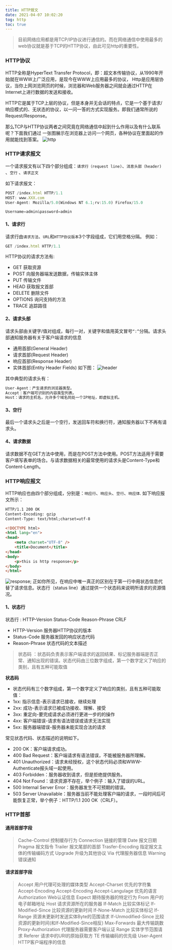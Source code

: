 ```yaml
---
title: HTTP报文
date: 2021-04-07 10:02:20
tog: http
toc: true
---
```


>目前网络应用都是用TCP/IP协议进行通信的。而在网络通信中使用最多的web协议就是基于TCP的HTTP协议，由此可见http的重要性。

### HTTP协议
HTTP全称是HyperText Transfer Protocol，即：超文本传输协议，从1990年开始就在WWW上广泛应用，是现今在WWW上应用最多的协议， Http是应用层协议，当你上网浏览网页的时候，浏览器和Web服务器之间就会通过HTTP在Internet上进行数据的发送和接收。

HTTP它是属于TCP上层的协议，但是本身并无会话的特点，它是一个基于请求/响应模式的、无状态的协议，以一问一答的方式实现服务。即我们通常所说的Request/Response。

那么TCP与HTTP协议两者之间究竟在网络通信中起到什么作用以及有什么联系呢？下面我们通过 一张图展示在浏览器上访问一个网页，各种协议在里面起的作用就能找到答案。
![http](/assets/httpImg/http.png "http")

### HTTP请求报文
一个请求报文有以下四个部分组成：`请求行（request line)`、`消息头部（header)` 、`空行` 、`请求正文` 

如下请求报文：
```js
POST /index.html HTTP/1.1
HOST: www.XXX.com
User-Agent: Mozilla/5.0(Windows NT 6.1;rv:15.0) Firefox/15.0

Username=admin&password=admin
```

#### 1、请求行
请求行由`请求方法`、`URL`和`HTTP协议版本`3个字段组成，它们用空格分隔。
例如：
```js
GET /index.html HTTP/1.1
```

HTTP协议的请求方法有:
* GET 获取资源
* POST 向服务器端发送数据，传输实体主体
* PUT 传输文件
* HEAD 获取报文首部
* DELETE 删除文件
* OPTIONS 询问支持的方法
* TRACE 追踪路径

#### 2、请求头部
请求头部由关键字/值对组成，每行一对，关键字和值用英文冒号`“:”`分隔。请求头部通知服务器有关于客户端请求的信息
* 通用首部(General Header)
* 请求首部(Request Header)
* 响应首部(Response Header)
* 实体首部(Entity Header Fields)
如下图：
![header](/assets/httpImg/header.png "header")

其中典型的请求头有：
```js
User-Agent：产生请求的浏览器类型。
Accept：客户端可识别的内容类型列表。
Host：请求的主机名，允许多个域名同处一个IP地址，即虚拟主机。
```

#### 3、空行
最后一个请求头之后是一个空行，发送回车符和换行符，通知服务器以下不再有请求头。

#### 4、请求数据
请求数据不在GET方法中使用，而是在POST方法中使用。POST方法适用于需要客户填写表单的场合。与请求数据相关的最常使用的请求头是Content-Type和Content-Length。

### HTTP响应报文
HTTP响应也由四个部分组成，分别是：`响应行`、`响应头`、`空行`、`响应体`.
如下响应报文所示：
```html
HTTP/1.1 200 OK
Content-Encoding: gzip
Content-Type: text/html;charset=utf-8

<!DOCTYPE html>
<html lang="en">
<head>
    <meta charset="UTF-8" />
    <title>Document</title>
</head>
<body>
    <p>this is http response</p>
</body>
</html>
```
![response](/assets/httpImg/response.png "response");
正如你所见，在响应中唯一真正的区别在于第一行中用状态信息代替了请求信息。状态行（status line）通过提供一个状态码来说明所请求的资源情况。

#### 1、状态行
状态行 : HTTP-Version Status-Code Reason-Phrase CRLF
* HTTP-Version 服务器HTTP协议的版本
* Status-Code 服务器发回的响应状态代码
* Reason-Phrase 状态代码的文本描述

>状态码 ：状态码负责表示客户端请求的返回结果、标记服务器端是否正常、通知出现的错误。状态代码由三位数字组成，第一个数字定义了响应的类别，且有五种可能取值

**状态码**
* 状态代码有三个数字组成，第一个数字定义了响应的类别，且有五种可能取值：
* 1xx: 指示信息-表示请求已接收，继续处理
* 2xx: 成功-表示请求已被成功接收、理解、接受
* 3xx: 重定向-要完成请求必须进行更进一步的的操作
* 4xx: 客户端错误-请求有语法错误或请求无法实现
* 5xx: 服务器端错误-服务器未能实现合法的请求

常见状态代码、状态描述的说明如下。
* 200 OK：客户端请求成功。
* 400 Bad Request：客户端请求有语法错误，不能被服务器所理解。
* 401 Unauthorized：请求未经授权，这个状态代码必须和WWW-Authenticate报头域一起使用。
* 403 Forbidden：服务器收到请求，但是拒绝提供服务。
* 404 Not Found：请求资源不存在，举个例子：输入了错误的URL。
* 500 Internal Server Error：服务器发生不可预期的错误。
* 503 Server Unavailable：服务器当前不能处理客户端的请求，一段时间后可能恢复正常，举个例子：HTTP/1.1 200 OK（CRLF）。

### HTTP首部
#### 通用首部字段
>Cache-Control 控制缓存行为
>Connection 链接的管理
>Date 报文日期
>Pragma 报文指令
>Trailer 报文尾部的首部
>Trasfer-Encoding 指定报文主体的传输编码方式
>Upgrade 升级为其他协议
>Via 代理服务器信息
>Warning 错误通知

#### 请求首部字段
>Accept 用户代理可处理的媒体类型
>Accept-Charset 优先的字符集
>Accept-Encoding Accept-Encoding
>Accept-Langulage 优先的语言
>Authorization Web认证信息
>Expect 期待服务器的特定行为
>From 用户的电子邮箱地址
>Host 请求资源所在的服务器
>If-Match 比较实体标记
>If-Modified-Since 比较资源的更新时间
>If-None-Match 比较实体标记
>If-Range 资源未更新时发送实体Byte的范围请求
>If-Unmodified-Since 比较资源的更新时间(和If-Modified-Since相反)
>Max-Forwards 最大传输跳数
>Proxy-Authorization 代理服务器需要客户端认证
>Range 实体字节范围请求
>Referer 请求中的URI的原始获取方
>TE 传输编码的优先级
>User-Agent HTTP客户端程序的信息
